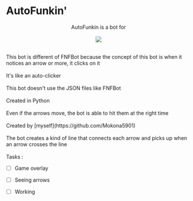 <h1>AutoFunkin'</h1>
<p align="center">
  AutoFunkin is a bot for<br><br>
  <img src="https://static.wikia.nocookie.net/logopedia/images/a/a2/FNF_animated_logo.gif/revision/latest/scale-to-width-down/250?cb=20210412015112"><br><br><p/>
This bot is different of FNFBot because the concept of this bot is when it notices an arrow or more, it clicks on it<br><br>
It's like an auto-clicker<br><br>
This bot doesn't use the JSON files like FNFBot<br><br>
Created in Python<br><br>
Even if the arrows move, the bot is able to hit them at the right time<br><br>
Created by [myself](https://github.com/Mokona5901)<br><br>
The bot creates a kind of line that connects each arrow and picks up when an arrow crosses the line<br><br>
Tasks :

- [ ] Game overlay
- [ ] Seeing arrows
- [ ] Working

